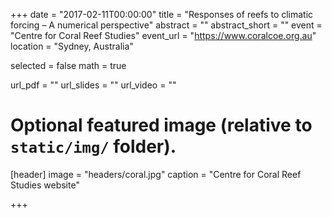 +++
date = "2017-02-11T00:00:00"
title = "Responses of reefs to climatic forcing – A numerical perspective"
abstract = ""
abstract_short = ""
event = "Centre for Coral Reef Studies"
event_url = "https://www.coralcoe.org.au"
location = "Sydney, Australia"

selected = false
math = true

url_pdf = ""
url_slides = ""
url_video = ""

# Optional featured image (relative to `static/img/` folder).
[header]
image = "headers/coral.jpg"
caption = "Centre for Coral Reef Studies website"

+++
